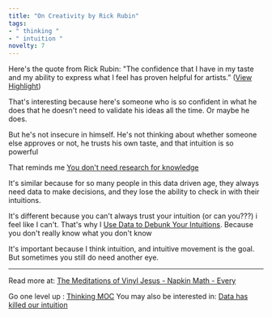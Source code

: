 ```yaml
---
title: "On Creativity by Rick Rubin"
tags:
- " thinking "
- " intuition "
novelty: 7
---
```


Here's the quote from Rick Rubin:
"The confidence that I have in my taste and my ability to express what I feel has proven helpful for artists.” ([View Highlight](https://read.readwise.io/read/01grwec7d77qht4yzk3ezfd2v9))

That's interesting because here's someone who is so confident in what he does that he doesn't need to validate his ideas all the time. Or maybe he does.

But he's not insecure in himself. He's not thinking about whether someone else approves or not, he trusts his own taste, and that intuition is so powerful

That reminds me [You don't need research for knowledge](Notes/You%20don't%20need%20research%20for%20knowledge.md)

It's similar because for so many people in this data driven age, they always need data to make decisions, and they lose the ability to check in with their intuitions.

It's different because you can't always trust your intuition (or can you???) i feel like I can't. That's why I [Use Data to Debunk Your Intuitions](Notes/Use%20Data%20to%20Debunk%20Your%20Intuitions.md). Because you don't really know what you don't know

It's important because I think intuition, and intuitive movement is the goal. But sometimes you still do need another eye.

----

Read more at: [The Meditations of Vinyl Jesus - Napkin Math - Every](https://every.to/napkin-math/the-meditations-of-vinyl-jesus)

Go one level up : [Thinking MOC](Maps/Thinking%20MOC.md)
You may also be interested in: [Data has killed our intuition](Notes/Data%20has%20killed%20our%20intuition.md)

